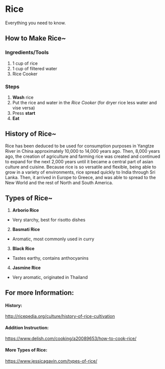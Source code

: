 # Rice
Everything you need to know.

## How to Make Rice~

### Ingredients/Tools
1. 1 cup of rice
2. 1 cup of filtered water
1. Rice Cooker

### Steps
1. **Wash** rice
2. Put the rice and water in the _Rice Cooker_  (for dryer rice less water and vise versa)
3. Press **start**
4. **Eat**

## History of Rice~
Rice has been deduced to be used for consumption purposes in Yangtze River in China approximately 10,000 to 14,000 years ago.  Then, 8,000 years ago, the creation of agriculture and farming rice was created and continued to expand for the next 2,000 years until it became a central part of asian culture and cuisine.  Because rice is so versatile and flexible, being able to grow in a variety of environments, rice spread quickly to India through Sri Lanka.  Then, it arrived in Europe to Greece, and was able to spread to the New World and the rest of North and South America.

## Types of Rice~
1. **Arborio Rice**
- Very starchy, best for risotto dishes
2. **Basmati Rice**
- Aromatic, most commonly used in curry
3. **Black Rice**
- Tastes earthy, contains anthocyanins
4. **Jasmine Rice**
- Very aromatic, originated in Thailand

## For more Information:
#### History:
http://ricepedia.org/culture/history-of-rice-cultivation
#### Addition Instruction:
https://www.delish.com/cooking/a20089653/how-to-cook-rice/
#### More Types of Rice:
https://www.jessicagavin.com/types-of-rice/
